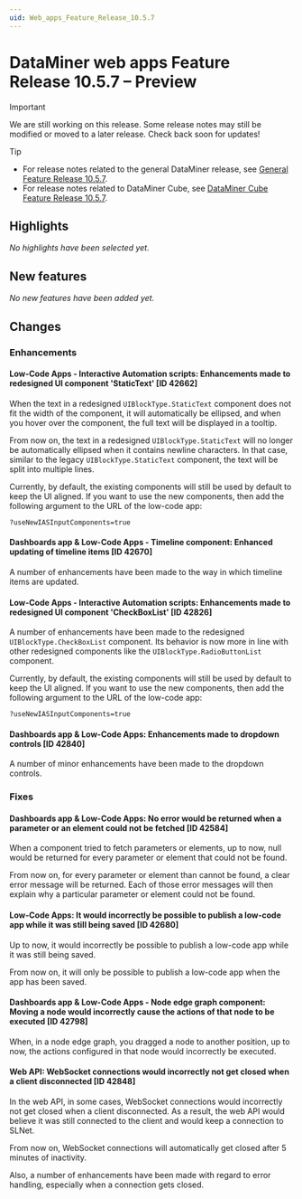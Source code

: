 ```yaml
---
uid: Web_apps_Feature_Release_10.5.7
---
```


# DataMiner web apps Feature Release 10.5.7 – Preview

> [!IMPORTANT]
> We are still working on this release. Some release notes may still be modified or moved to a later release. Check back soon for updates!

> [!TIP]
>
> - For release notes related to the general DataMiner release, see [General Feature Release 10.5.7](xref:General_Feature_Release_10.5.7).
> - For release notes related to DataMiner Cube, see [DataMiner Cube Feature Release 10.5.7](xref:Cube_Feature_Release_10.5.7).

## Highlights

*No highlights have been selected yet.*

## New features

*No new features have been added yet.*

## Changes

### Enhancements

#### Low-Code Apps - Interactive Automation scripts: Enhancements made to redesigned UI component 'StaticText' [ID 42662]

<!-- MR 10.4.0 [CU16] / 10.5.0 [CU4] - FR 10.5.7 -->

When the text in a redesigned `UIBlockType.StaticText` component does not fit the width of the component, it will automatically be ellipsed, and when you hover over the component, the full text will be displayed in a tooltip.

From now on, the text in a redesigned `UIBlockType.StaticText` will no longer be automatically ellipsed when it contains newline characters. In that case, similar to the legacy `UIBlockType.StaticText` component, the text will be split into multiple lines.

Currently, by default, the existing components will still be used by default to keep the UI aligned. If you want to use the new components, then add the following argument to the URL of the low-code app:

`?useNewIASInputComponents=true`

#### Dashboards app & Low-Code Apps - Timeline component: Enhanced updating of timeline items [ID 42670]

<!-- MR 10.4.0 [CU16] / 10.5.0 [CU4] - FR 10.5.7 -->

A number of enhancements have been made to the way in which timeline items are updated.

#### Low-Code Apps - Interactive Automation scripts: Enhancements made to redesigned UI component 'CheckBoxList' [ID 42826]

<!-- MR 10.4.0 [CU16] / 10.5.0 [CU4] - FR 10.5.7 -->

A number of enhancements have been made to the redesigned `UIBlockType.CheckBoxList` component. Its behavior is now more in line with other redesigned components like the `UIBlockType.RadioButtonList` component.

Currently, by default, the existing components will still be used by default to keep the UI aligned. If you want to use the new components, then add the following argument to the URL of the low-code app:

`?useNewIASInputComponents=true`

#### Dashboards app & Low-Code Apps: Enhancements made to dropdown controls [ID 42840]

<!-- MR 10.4.0 [CU16] / 10.5.0 [CU4] - FR 10.5.7 -->

A number of minor enhancements have been made to the dropdown controls.

### Fixes

#### Dashboards app & Low-Code Apps: No error would be returned when a parameter or an element could not be fetched [ID 42584]

<!-- MR 10.4.0 [CU16] / 10.5.0 [CU4] - FR 10.5.7 -->

When a component tried to fetch parameters or elements, up to now, null would be returned for every parameter or element that could not be found.

From now on, for every parameter or element than cannot be found, a clear error message will be returned. Each of those error messages will then explain why a particular parameter or element could not be found.

#### Low-Code Apps: It would incorrectly be possible to publish a low-code app while it was still being saved [ID 42680]

<!-- MR 10.4.0 [CU16] / 10.5.0 [CU4] - FR 10.5.7 -->

Up to now, it would incorrectly be possible to publish a low-code app while it was still being saved.

From now on, it will only be possible to publish a low-code app when the app has been saved.

#### Dashboards app & Low-Code Apps - Node edge graph component: Moving a node would incorrectly cause the actions of that node to be executed [ID 42798]

<!-- MR 10.4.0 [CU16] / 10.5.0 [CU4] - FR 10.5.7 -->

When, in a node edge graph, you dragged a node to another position, up to now, the actions configured in that node would incorrectly be executed.

#### Web API: WebSocket connections would incorrectly not get closed when a client disconnected [ID 42848]

<!-- MR 10.4.0 [CU16] / 10.5.0 [CU4] - FR 10.5.7 -->

In the web API, in some cases, WebSocket connections would incorrectly not get closed when a client disconnected. As a result, the web API would believe it was still connected to the client and would keep a connection to SLNet.

From now on, WebSocket connections will automatically get closed after 5 minutes of inactivity.

Also, a number of enhancements have been made with regard to error handling, especially when a connection gets closed.
